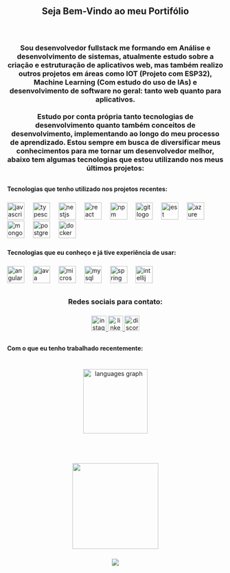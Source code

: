 <h2 align="center">Seja Bem-Vindo ao meu Portifólio</h2>

###

<br clear="both">

<h3 align="center">Sou desenvolvedor fullstack me formando em Análise e desenvolvimento de sistemas, atualmente estudo sobre a criação e estruturação de aplicativos web, mas também realizo outros projetos em áreas como IOT (Projeto com ESP32), Machine Learning (Com estudo do uso de IAs) e desenvolvimento de software no geral: tanto web quanto para aplicativos.<br><br>Estudo por conta própria tanto tecnologias de desenvolvimento quanto também conceitos de desenvolvimento, implementando ao longo do meu processo de aprendizado. Estou sempre em busca de diversificar meus conhecimentos para me tornar um desenvolvedor melhor, abaixo tem algumas tecnologias que estou utilizando nos meus últimos projetos:</h3>

###

<h2 align="center"></h2>

###

<h4 align="left">Tecnologias que tenho utilizado nos projetos recentes:</h4>

###

<div align="left">
  <img src="https://cdn.jsdelivr.net/gh/devicons/devicon/icons/javascript/javascript-original.svg" height="40" alt="javascript logo"  />
  <img width="12" />
  <img src="https://cdn.jsdelivr.net/gh/devicons/devicon/icons/typescript/typescript-original.svg" height="40" alt="typescript logo"  />
  <img width="12" />
  <img src="https://cdn.jsdelivr.net/gh/devicons/devicon/icons/nestjs/nestjs-original-wordmark.svg" height="40" alt="nestjs logo"  />
  <img width="12" />
  <img src="https://cdn.jsdelivr.net/gh/devicons/devicon/icons/react/react-original-wordmark.svg" height="40" alt="react logo"  />
  <img width="12" />
  <img src="https://cdn.jsdelivr.net/gh/devicons/devicon/icons/npm/npm-original-wordmark.svg" height="40" alt="npm logo"  />
  <img width="12" />
  <img src="https://cdn.jsdelivr.net/gh/devicons/devicon/icons/git/git-plain-wordmark.svg" height="40" alt="git logo"  />
  <img width="12" />
  <img src="https://cdn.jsdelivr.net/gh/devicons/devicon/icons/jest/jest-plain.svg" height="40" alt="jest logo"  />
  <img width="12" />
  <img src="https://cdn.jsdelivr.net/gh/devicons/devicon/icons/azure/azure-original.svg" height="40" alt="azure logo"  />
  <img width="12" />
  <img src="https://cdn.jsdelivr.net/gh/devicons/devicon/icons/mongodb/mongodb-plain-wordmark.svg" height="40" alt="mongodb logo"  />
  <img width="12" />
  <img src="https://cdn.jsdelivr.net/gh/devicons/devicon/icons/postgresql/postgresql-plain-wordmark.svg" height="40" alt="postgresql logo"  />
  <img width="12" />
  <img src="https://cdn.jsdelivr.net/gh/devicons/devicon/icons/docker/docker-plain-wordmark.svg" height="40" alt="docker logo"  />
</div>

###

<h4 align="left">Tecnologias que eu conheço e já tive experiência de usar:</h4>

###

<div align="left">
  <img src="https://cdn.jsdelivr.net/gh/devicons/devicon/icons/angularjs/angularjs-original.svg" height="40" alt="angularjs logo"  />
  <img width="12" />
  <img src="https://cdn.jsdelivr.net/gh/devicons/devicon/icons/java/java-original-wordmark.svg" height="40" alt="java logo"  />
  <img width="12" />
  <img src="https://cdn.jsdelivr.net/gh/devicons/devicon/icons/microsoftsqlserver/microsoftsqlserver-plain-wordmark.svg" height="40" alt="microsoftsqlserver logo"  />
  <img width="12" />
  <img src="https://cdn.jsdelivr.net/gh/devicons/devicon/icons/mysql/mysql-original-wordmark.svg" height="40" alt="mysql logo"  />
  <img width="12" />
  <img src="https://cdn.jsdelivr.net/gh/devicons/devicon/icons/spring/spring-original-wordmark.svg" height="40" alt="spring logo"  />
  <img width="12" />
  <img src="https://cdn.jsdelivr.net/gh/devicons/devicon/icons/intellij/intellij-original.svg" height="40" alt="intellij logo"  />
</div>

###

<h2 align="center"></h2>

###

<h3 align="center">Redes sociais para contato:</h3>

###

<div align="center">
  <a href="https://www.instagram.com/mathes_mck/" target="_blank">
    <img src="https://img.shields.io/static/v1?message=Instagram&logo=instagram&label=&color=E4405F&logoColor=white&labelColor=&style=for-the-badge" height="35" alt="instagram logo"  />
  </a>
  <a href="https://www.linkedin.com/in/matheus-alves-rsouza/" target="_blank">
    <img src="https://img.shields.io/static/v1?message=LinkedIn&logo=linkedin&label=&color=0077B5&logoColor=white&labelColor=&style=for-the-badge" height="35" alt="linkedin logo"  />
  </a>
  <a href="bolo_lua" target="_blank">
    <img src="https://img.shields.io/static/v1?message=Discord&logo=discord&label=&color=7289DA&logoColor=white&labelColor=&style=for-the-badge" height="35" alt="discord logo"  />
  </a>
</div>

###

<h2 align="center"></h2>

###

<h4 align="left">Com o que eu tenho trabalhado recentemente:</h4>

###

<br clear="both">

<div align="center">
  <img src="https://github-readme-stats.vercel.app/api/top-langs?username=MathsMoon&locale=en&hide_title=false&layout=compact&card_width=320&langs_count=5&theme=radical&hide_border=false" height="150" alt="languages graph"  />
</div>

###

<br clear="both">

<div align="center">
</div>

###

<h2 align="center"></h2>

###

<div align="center">
  <img height="200" src="https://raw.githubusercontent.com/cat-milk/Anime-Girls-Holding-Programming-Books/master/C/Kuriyama_Mirai_flips_through_The_C_Programming_Language.gif"  />
</div>

###

<div align="center">
  <img src="https://profile-counter.glitch.me/MathsMoon/count.svg?"  />
</div>

###
